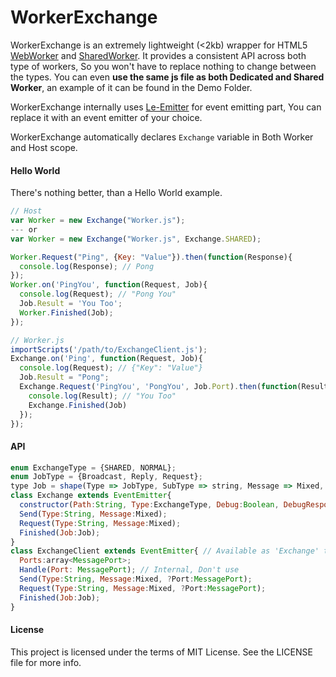 WorkerExchange
==============

WorkerExchange is an extremely lightweight (<2kb) wrapper for HTML5 [WebWorker][WebWorker] and [SharedWorker][SharedWorker]. 
It provides a consistent API across both type of workers, So you won't have to replace nothing to change between the types. You can even **use the same js file as both Dedicated and Shared Worker**, an example of it can be found in the Demo Folder.

WorkerExchange internally uses [Le-Emitter][Le-Emitter] for event emitting part, You can replace it with an event emitter of your choice.

WorkerExchange automatically declares `Exchange` variable in Both Worker and Host scope.

#### Hello World

There's nothing better, than a Hello World example.
```js
// Host
var Worker = new Exchange("Worker.js");
--- or 
var Worker = new Exchange("Worker.js", Exchange.SHARED);

Worker.Request("Ping", {Key: "Value"}).then(function(Response){
  console.log(Response); // Pong
});
Worker.on('PingYou', function(Request, Job){
  console.log(Request); // "Pong You"
  Job.Result = 'You Too';
  Worker.Finished(Job);
});
```
```js
// Worker.js
importScripts('/path/to/ExchangeClient.js');
Exchange.on('Ping', function(Request, Job){
  console.log(Request); // {"Key": "Value"}
  Job.Result = "Pong";
  Exchange.Request('PingYou', 'PongYou', Job.Port).then(function(Result){
    console.log(Result); // "You Too"
    Exchange.Finished(Job)
  });
});
```

#### API

```js
enum ExchangeType = {SHARED, NORMAL};
enum JobType = {Broadcast, Reply, Request};
type Job = shape(Type => JobType, SubType => string, Message => Mixed, ?ID => String, EXCHANGE => true, ?Port => MessagePort);
class Exchange extends EventEmitter{
  constructor(Path:String, Type:ExchangeType, Debug:Boolean, DebugResponses:Boolean);
  Send(Type:String, Message:Mixed);
  Request(Type:String, Message:Mixed);
  Finished(Job:Job);
}
class ExchangeClient extends EventEmitter{ // Available as 'Exchange' to Worker
  Ports:array<MessagePort>;
  Handle(Port: MessagePort); // Internal, Don't use
  Send(Type:String, Message:Mixed, ?Port:MessagePort);
  Request(Type:String, Message:Mixed, ?Port:MessagePort);
  Finished(Job:Job);
}
```

#### License

This project is licensed under the terms of MIT License. See the LICENSE file for more info.

[Le-Emitter]:https://github.com/steelbrain/Le-Emitter
[WebWorker]:https://developer.mozilla.org/en-US/docs/Web/API/Worker
[SharedWorker]:https://developer.mozilla.org/en-US/docs/Web/API/SharedWorker